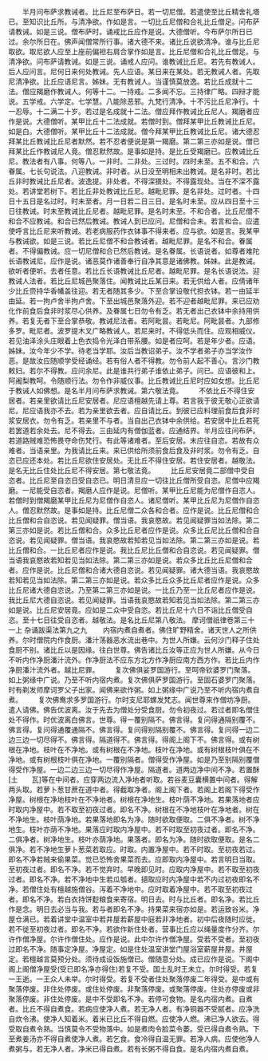 <!-- { "loadSidebar": true } -->
　　半月问布萨求教诫者。比丘尼至布萨日。若一切尼僧。若遣使至比丘精舍礼塔已。至知识比丘所。与清净欲。作如是言。一切比丘尼僧和合礼比丘僧足。问布萨请教诫。如是三说。僧布萨时。诵戒比丘应作是说。大德僧听。今布萨尔所日已过。余尔所日在。佛声闻僧常所行事。诸大德不来。诸比丘说欲清净。谁与比丘尼取欲。取尼欲人应至上座前偏袒右肩合掌作如是言。比丘尼僧和合礼比丘僧足。与清净欲。问布萨请教诫。如是三说。诵戒人应问。谁教诫比丘尼。若先有教诫人。后人应问言。尼何日来何处教诫。先人应语。某日来在某处。若无教诫人者。先取尼清净欲。比丘应语尼言。姊妹。无有教诫人。当谨慎莫放逸。若比丘成就十二法。僧应羯磨作教诫人。何等十二。一持戒。二多闻不忘。三持律广略。四辩才能说。五学戒。六学定。七学慧。八能除恶邪。九梵行清净。十不污比丘尼净行。十一忍辱。十二满二十岁。若过是名成就十二法。僧应拜作教诫比丘尼人。羯磨者应作是说。大德僧听。某甲比丘十二法成就。若僧时到。僧拜某甲比丘教诫比丘尼。如是白。大德僧听。某甲比丘十二法成就。僧今拜某甲比丘教诫比丘尼。诸大德忍拜某比丘教诫比丘尼者默然。若不忍者便说是第一羯磨。第二第三亦如是说。僧已拜某比丘作教诫尼人竟。僧忍默然故。是事如是持。是比丘受羯磨已。应教诫比丘尼。教法者有八事。何等八。一非时。二非处。三过时。四时未至。五不和合。六眷属。七长句说法。八迎教诫。非时者。从日没至明相未出教诫。是名非时。若比丘非时教诫比丘尼者。波逸提。非处者。不得深猥处。不得露现处。当在不深不露处。若讲堂若树下。若比丘非处教诫比丘尼。越毗尼罪。是名非处。过时者。十四日十五日是名过时。时未至者。月一日若二日三日。是名时未至。应从四日至十三日往教诫。时未至教诫比丘尼者。越毗尼罪。是名时未至。不和合者。比丘尼僧不和合不应教诫。和合已然后教诫。教诫人到已应问。尼僧和合未。若言和合。应遣使呼言比丘尼来听教诫。若老病服药作衣钵事不得来者。应与欲。如是言。我某甲与教诫欲。如是三说。若比丘尼僧不和合教诫者。越毗尼罪。是名不和合。眷属者。不得偏教诫。应一切尼僧和合已然后教诫。是名眷属。长语说者。如尊者难陀长语教诫尼。应作是说。诸恶莫作诸善奉行自净其意是诸佛教。姊妹。此是教诫。欲听者便听。去者任意。若比丘长语教诫比丘尼者。越毗尼罪。是名长语说法。迎教诫人法者。若比丘尼城邑聚落住。闻教诫比丘某日来。若无供给人者。应倩诸年少比丘赍持华香幡盖往迎。若无者随其多少。下至合掌设敬代担衣钵。若一由延半由延。若一拘卢舍半拘卢舍。下至出城邑聚落外迎。若不迎者越毗尼罪。来已应劝化作前食后食非时浆尽心供养。及眷属七日勿令有乏。若无者出己衣钵中余持用供养。若复无者下至合掌恭敬。教诫尼法者。若阿毗昙。若毗尼。阿毗昙者。九部修多罗。毗尼者。波罗提木叉广略教诫人。若尼来时。不得低头而住。应观相威仪。若见油泽涂头庄眼着上色衣捣令光泽白带系腰。如是者应呵。若是年少者。应语。姊妹。汝今年少不学。待老当学耶。汝后当教诏弟子。汝不学者弟子亦当学汝作恶。是故汝应随顺学受经诵经。若有俗人者不得教。勿令前人起不善心。言沙门教敕妇。若尔不得教。应问余尼。此是谁共行弟子谁依止弟子。问已。应语彼和上。阿阇梨教呵。令随顺行法。勿令作非威仪事。比丘教诫比丘尼时应如女想。比丘尼于教诫人如佛想。是名半月问布萨求教诫。第六敬法竟。
　　不依比丘不得住安居者。若亲里欲请比丘尼安居者。尼应语檀越先请上尊。若言我于彼无敬心正欲请尼。尼应语我亦不去。若为亲里欲去者。应自请比丘。到彼已应料理前食后食非时浆安居衣。勿令有乏。若亲里不与者。当自出己衣钵中余供给。若安居中比丘若死若罢道若余处去。尼不得去。三由延内有僧伽蓝者。应通结界。半月应往问布萨。若道路贼难恐怖畏夺命伤梵行。有此等诸难者。至后安居。末应往自恣。若故有众难者。当语亲里。为我请比丘来。来已供给所须前食后食及非时浆。勿令有乏。自恣已应还本处。若比丘尼欲住安居处。无比丘不得住安居。若住安居者。越敬法。是名无比丘住处比丘尼不得安居。第七敬法竟。
　　比丘尼安居竟二部僧中受自恣者。比丘尼至自恣日受自恣已。明日清旦应一切往比丘僧所受自恣。尼僧中应羯磨。一尼能受自恣者。羯磨人应作是说。尼僧听。某甲比丘尼能为尼僧作自恣人。若僧时到僧羯磨某甲比丘尼为尼僧作自恣人。诸尼僧听。某甲比丘尼为尼僧作自恣人。僧忍默然故。是事如是持。比丘尼僧二众各和合者。应作是说。比丘尼僧和合比丘僧和合自恣说。若见闻疑罪。僧当语。我哀愍故。若见闻疑罪当如法除。第二第三亦如是说。若比丘僧和合。众多比丘尼者应作是说。众多比丘尼比丘僧和合自恣说。若见闻疑罪。僧当语。我哀愍故若知若见当如法除。第二第三亦如是说。若比丘僧和合。一比丘尼者应作是说。我比丘尼比丘僧和合自恣说。若见闻疑罪。僧当语我哀愍故若知若见当如法除。第二第三亦如是说。若众多比丘比丘尼僧和合者。应作是说。比丘尼僧和合诸大德自恣说。若见闻疑罪。诸大德当语。我哀愍故若知若见当如法除。第二第三亦如是说。若众多比丘众多比丘尼者应作是说。众多比丘尼诸大德自恣说。乃至第二第三亦如是说。一比丘乃至一比丘尼者应作是说。我比丘尼大德自恣说。若见闻疑罪。当语我哀愍故若知若见当如法除。第二第三亦如是说。比丘尼安居竟。应如是二众中受自恣。若比丘尼十六日不诣比丘僧受自恣。至十七日往受自恣者。越敬法。是名比丘尼第八敬法。
摩诃僧祇律卷第三十一上
杂诵跋渠法第九之九
　　内宿内煮自煮者。佛住旷野精舍。诸天世人之所供养。尔时僧院内作食厨。潘汁荡器恶水流出巷中。为世人所嫌。云何沙门释子住处食厨不别。诸比丘以是因缘。往白世尊。佛告诸比丘汝等正应为世人所嫌。从今日不听内作净厨潘汁流外。作净厨法不应东方北方作净厨应南方西方作。若比丘内作净厨潘汁流外者。越比尼罪。
　　复次佛俱娑罗国游行。至呵帝钦婆罗门聚落。如上粥缘中广说。乃至不听内宿内煮。复次佛俱萨罗国游行。至固石婆罗门聚落。时有剃发师摩诃罗父子出家。闻佛来欲作粥。如上粥缘中广说乃至不听内宿内煮自煮。
　　复次佛鸯求多罗国游行。尔时支尼耶螺发梵志。闻世尊来作僧坊净厨。遣人请佛。佛告优波离。汝于先去为僧处分受食厨。勿令初夜过。若过者即名僧住处不得作。时优波离白佛言。世尊。得一覆别隔不。佛言得。复问得通隔别覆不。佛言得。复问得通覆通隔不。佛言得。复问得别隔别覆不。佛言得。复问得一边二边三边一切尽得不。佛言得。隔道得不。佛言得。得阁上阁下不。佛言得。或有树根在净地。枝叶在不净地。或有树根在不净地。枝叶在净地。或有树根枝叶俱在不净地。或有树根枝叶俱在净地。一覆别隔者。僧得受作净屋。如是乃至别隔别覆僧得受作净屋。一边二边三边一切尽得作净屋。隔道者。道两边净中间不净。若置酥[土　　瓦]等在中间者。应穿两边流入净地者听取。若谷麦豆囊横置中间者。得解两头取。若萝卜葱甘蔗在道中者。得截取净者。阁上阁下者。若阁上若阁下得受作净屋。树根在净地枝叶在不净地者。树根在净地生。枝叶荫不净地。若果落地者应时取内净屋中。若不取至初夜过者。即名不净。树根在不净地枝叶在净地者。树在不净地生。枝叶荫净地。若果落地即名为净。随时欲取便取。二俱不净者。树不净地生。枝叶亦荫不净地。果落应时取内净屋中。若不时取至初夜过者。即名不净。二俱净者。树净地生。枝叶亦荫净地。果落者。即名为净。随时欲取便取。是名二俱净。若不净地生萝卜葱菜若取应。时取。内置净屋中。若不时取。至初夜若过。即名不净若贼来偷果菜。觉已恐怖舍果菜而去。应即取内净屋中。若言明日当取。至初夜过者。即名不净。若不觉弃时。早晚即见时。应取内净屋中。若不取至初夜过者。即名不净。若不净地中生若瓜瓠者。擿取应时内净屋中若不内过初夜即名不净。若僧住处有檀越施僧谷。泻着不净地中。应时取着净屋中。若不取至初夜过者。即名不净。若白衣持饼麨粮食来寄宿。明日去。时与比丘者。即名净。若比丘作是念。明日去必当与我。若与者即名不净。持果菜来宿亦如是。若运致谷米。净屋仓满已。若着讲堂中温室中若井屋若薪屋中庭若非净地者。初中后夜随时应徙。若不徙至初夜过者。即名不净。若欲作新住处者。营事比丘应以绳量度作分齐。尔许作僧净屋。尔许作僧住处。应作是说。此中尔许作僧净屋。受若不受者。至初夜过即名不净。随事定净屋。净屋定。如是住处温室讲堂门屋浴室薪屋井屋。井屋定。若檀越言莫预分处。须待成设饭施僧已。僧随意分处。成已应作是说。下阁中阁上阁僧净屋受(受已即名净亦得住)若复不受。国土乱时王未立。尔时得受。若复一王逝。一王众人未举。尔时得受。若复不受者住处聚落停废二年得受。是中或有聚落停废。非住处停废。或住处停废。非聚落停废。或聚落停废。住处亦停废或非聚落停废。非住处停废。是中不受即名不净。若停可食物。是名内宿内煮。自煮者。比丘不得自煮食。若病应使净人煮。若无净人者。有净铜器不受腻者。应净洗自炊令沸。使净人知着米。着米已比丘不得自燃。应使净人燃。沸已净人欲去。得受取自煮令熟。当慎莫令不受物落中。如是煮肉令脸菜令萎。受已得自煮令熟。下至煮姜汤亦不得自煮使净人煮。若乞食。食冷得自温无罪。若净人病。应使他净人煮粥与。若无净人者。净米已得自煮。若有长粥不得自食。是名内宿内煮自煮。
